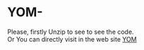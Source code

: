 # YOM-
Please, firstly Unzip to see to see the code.<br>
Or You can directly visit in the web site <a href="https://yomw.netlify.app" >YOM </a>
